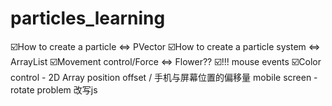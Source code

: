 # particles_learning
☑️How to create a particle <=> PVector
☑️How to create a particle system <=> ArrayList
☑️Movement control/Force <=> Flower??
☑️!!! mouse events
☑️Color control - 2D Array
position offset / 手机与屏幕位置的偏移量
mobile screen - rotate problem
改写js
